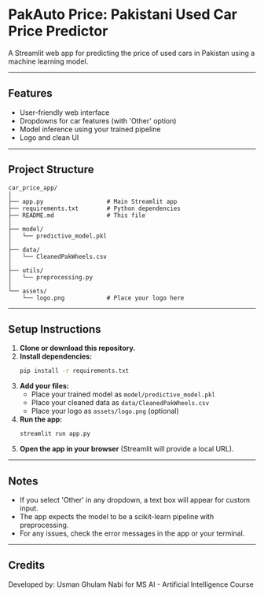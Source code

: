 
# PakAuto Price:  Pakistani Used Car Price Predictor

A Streamlit web app for predicting the price of used cars in Pakistan using a machine learning model.

---

## Features
- User-friendly web interface
- Dropdowns for car features (with 'Other' option)
- Model inference using your trained pipeline
- Logo and clean UI

---

## Project Structure
```
car_price_app/
│
├── app.py                  # Main Streamlit app
├── requirements.txt        # Python dependencies
├── README.md               # This file
│
├── model/
│   └── predictive_model.pkl
│
├── data/
│   └── CleanedPakWheels.csv
│
├── utils/
│   └── preprocessing.py
│
└── assets/
    └── logo.png            # Place your logo here
```

---

## Setup Instructions

1. **Clone or download this repository.**
2. **Install dependencies:**
   ```bash
   pip install -r requirements.txt
   ```
3. **Add your files:**
   - Place your trained model as `model/predictive_model.pkl`
   - Place your cleaned data as `data/CleanedPakWheels.csv`
   - Place your logo as `assets/logo.png` (optional)
4. **Run the app:**
   ```bash
   streamlit run app.py
   ```
5. **Open the app in your browser** (Streamlit will provide a local URL).

---

## Notes
- If you select 'Other' in any dropdown, a text box will appear for custom input.
- The app expects the model to be a scikit-learn pipeline with preprocessing.
- For any issues, check the error messages in the app or your terminal.

---

## Credits
Developed by: Usman Ghulam Nabi for MS AI - Artificial Intelligence Course 